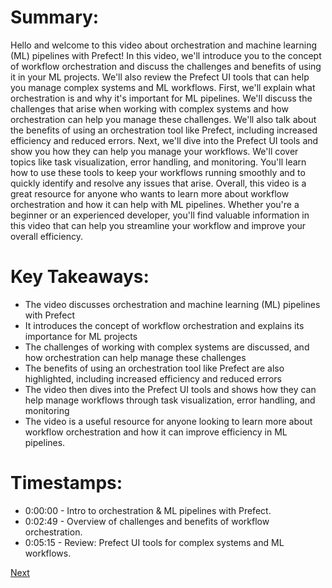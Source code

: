 # Summary:

Hello and welcome to this video about orchestration and machine learning (ML) pipelines with Prefect! In this video, we'll introduce you to the concept of workflow orchestration and discuss the challenges and benefits of using it in your ML projects. We'll also review the Prefect UI tools that can help you manage complex systems and ML workflows. First, we'll explain what orchestration is and why it's important for ML pipelines. We'll discuss the challenges that arise when working with complex systems and how orchestration can help you manage these challenges. We'll also talk about the benefits of using an orchestration tool like Prefect, including increased efficiency and reduced errors. Next, we'll dive into the Prefect UI tools and show you how they can help you manage your workflows. We'll cover topics like task visualization, error handling, and monitoring. You'll learn how to use these tools to keep your workflows running smoothly and to quickly identify and resolve any issues that arise. Overall, this video is a great resource for anyone who wants to learn more about workflow orchestration and how it can help with ML pipelines. Whether you're a beginner or an experienced developer, you'll find valuable information in this video that can help you streamline your workflow and improve your overall efficiency.

# Key Takeaways:

- The video discusses orchestration and machine learning (ML) pipelines with Prefect
- It introduces the concept of workflow orchestration and explains its importance for ML projects
- The challenges of working with complex systems are discussed, and how orchestration can help manage these challenges
- The benefits of using an orchestration tool like Prefect are also highlighted, including increased efficiency and reduced errors
- The video then dives into the Prefect UI tools and shows how they can help manage workflows through task visualization, error handling, and monitoring
- The video is a useful resource for anyone looking to learn more about workflow orchestration and how it can improve efficiency in ML pipelines.

# Timestamps:

- 0:00:00 - Intro to orchestration & ML pipelines with Prefect.
- 0:02:49 - Overview of challenges and benefits of workflow orchestration.
- 0:05:15 - Review: Prefect UI tools for complex systems and ML workflows.

[Next](3.2%20Introduction%20to%20Prefect.md)